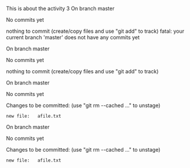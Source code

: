 This is about the activity 3
On branch master

No commits yet

nothing to commit (create/copy files and use "git add" to track)
fatal: your current branch 'master' does not have any commits yet

On branch master

No commits yet

nothing to commit (create/copy files and use "git add" to track)

On branch master

No commits yet

Changes to be committed:
  (use "git rm --cached <file>..." to unstage)

    new file:   afile.txt

On branch master

No commits yet

Changes to be committed:
  (use "git rm --cached <file>..." to unstage)

    new file:   afile.txt


